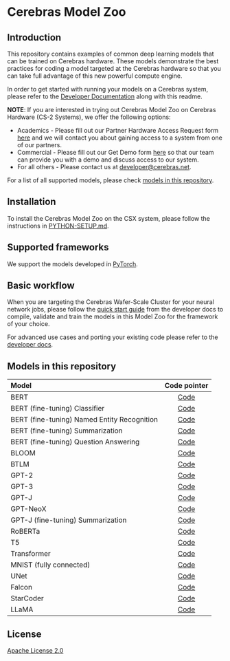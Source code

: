 # Cerebras Model Zoo

## Introduction

This repository contains examples of common deep learning models that can be trained on Cerebras hardware. These models demonstrate the best practices for coding a model targeted at the Cerebras hardware so that you can take full advantage of this new powerful compute engine.

In order to get started with running your models on a Cerebras system, please refer to the [Developer Documentation](https://docs.cerebras.net/en/latest/index.html) along with this readme.

**NOTE**: If you are interested in trying out Cerebras Model Zoo on Cerebras Hardware (CS-2 Systems), we offer the following options:

- Academics - Please fill out our Partner Hardware Access Request form [here](https://www.cerebras.net/developers/partner-hardware-access-request/) and we will contact you about gaining access to a system from one of our partners.
- Commercial - Please fill out our Get Demo form [here]( https://www.cerebras.net/get-demo/) so that our team can provide you with a demo and discuss access to our system.
- For all others - Please contact us at developer@cerebras.net.

For a list of all supported models, please check [models in this repository](#models-in-this-repository).

## Installation

To install the Cerebras Model Zoo on the CSX system, please follow the instructions in [PYTHON-SETUP.md](./PYTHON-SETUP.md).

## Supported frameworks

We support the models developed in [PyTorch](https://pytorch.org/).

## Basic workflow

When you are targeting the Cerebras Wafer-Scale Cluster for your neural network jobs, please follow the [quick start guide](https://docs.cerebras.net/en/latest/wsc/getting-started/cs-appliance.html) from the developer docs to compile, validate and train the models in this Model Zoo for the framework of your choice.

For advanced use cases and porting your existing code please refer to the [developer docs](https://docs.cerebras.net/en/latest/wsc/port/index.html).

## Models in this repository

| Model   | Code pointer   |
|:-------|:-----------------------:|
| BERT | [Code](./modelzoo/transformers/pytorch/bert/) |
| BERT (fine-tuning) Classifier | [Code](./modelzoo/transformers/pytorch/bert/fine_tuning/classifier/) |
| BERT (fine-tuning) Named Entity Recognition | [Code](./modelzoo/transformers/pytorch/bert/fine_tuning/token_classifier/) |
| BERT (fine-tuning) Summarization | [Code](./modelzoo/transformers/pytorch/bert/fine_tuning/extractive_summarization/) |
| BERT (fine-tuning) Question Answering | [Code](./modelzoo/transformers/pytorch/bert/fine_tuning/qa/) |
| BLOOM | [Code](./modelzoo/transformers/pytorch/bloom/) |
| BTLM  | [Code](./modelzoo/transformers/pytorch/btlm/) |
| GPT-2 | [Code](./modelzoo/transformers/pytorch/gpt2/) |
| GPT-3 | [Code](./modelzoo/transformers/pytorch/gpt3/) |
| GPT-J | [Code](./modelzoo/transformers/pytorch/gptj/) |
| GPT-NeoX | [Code](./modelzoo/transformers/pytorch/gptj/) |
| GPT-J (fine-tuning) Summarization |[Code](./modelzoo/transformers/pytorch/gptj/fine_tuning/continuous_pretraining/) |
| RoBERTa | [Code](./modelzoo/transformers/pytorch/bert/) |
| T5 | [Code](./modelzoo/transformers/pytorch/t5/) |
| Transformer | [Code](./modelzoo/transformers/pytorch/transformer/) |
| MNIST (fully connected) | [Code](./modelzoo/fc_mnist/pytorch/) |
| UNet | [Code](./modelzoo/vision/pytorch/unet/) |
| Falcon | [Code](./modelzoo/transformers/pytorch/falcon) |
| StarCoder | [Code](./modelzoo/transformers/pytorch/starcoder) |
| LLaMA | [Code](./modelzoo/transformers/pytorch/llama) |

## License

[Apache License 2.0](./LICENSE)
